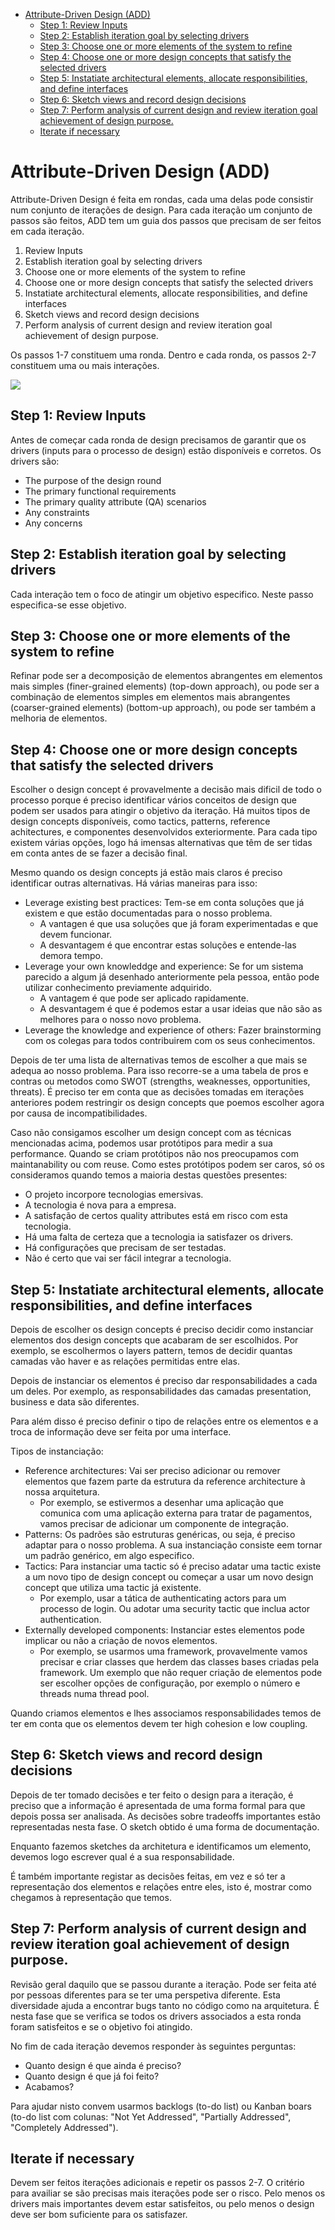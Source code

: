 

<!-- toc -->

- [Attribute-Driven Design (ADD)](#attribute-driven-design-add)
  * [Step 1: Review Inputs](#step-1-review-inputs)
  * [Step 2: Establish iteration goal by selecting drivers](#step-2-establish-iteration-goal-by-selecting-drivers)
  * [Step 3: Choose one or more elements of the system to refine](#step-3-choose-one-or-more-elements-of-the-system-to-refine)
  * [Step 4: Choose one or more design concepts that satisfy the selected drivers](#step-4-choose-one-or-more-design-concepts-that-satisfy-the-selected-drivers)
  * [Step 5: Instatiate architectural elements, allocate responsibilities, and define interfaces](#step-5-instatiate-architectural-elements-allocate-responsibilities-and-define-interfaces)
  * [Step 6: Sketch views and record design decisions](#step-6-sketch-views-and-record-design-decisions)
  * [Step 7: Perform analysis of current design and review iteration goal achievement of design purpose.](#step-7-perform-analysis-of-current-design-and-review-iteration-goal-achievement-of-design-purpose)
  * [Iterate if necessary](#iterate-if-necessary)

<!-- tocstop -->

# Attribute-Driven Design (ADD)

Attribute-Driven Design é feita em rondas, cada uma delas pode consistir num conjunto de iterações de design. Para cada iteração um conjunto de passos são feitos, ADD tem um guia dos passos que precisam de ser feitos em cada iteração.

1. Review Inputs
2. Establish iteration goal by selecting drivers
3. Choose one or more elements of the system to refine
4. Choose one or more design concepts that satisfy the selected drivers
5. Instatiate architectural elements, allocate responsibilities, and define interfaces
6. Sketch views and record design decisions
7. Perform analysis of current design and review iteration goal achievement of design purpose.

Os passos 1-7 constituem uma ronda. Dentro e cada ronda, os passos 2-7 constituem uma ou mais interações.

<img src="Imagens/T9 ADD.png">

## Step 1: Review Inputs

Antes de começar cada ronda de design precisamos de garantir que os drivers (inputs para o processo de design) estão disponíveis e corretos. Os drivers são:

- The purpose of the design round
- The primary functional requirements
- The primary quality attribute (QA) scenarios
- Any constraints
- Any concerns

## Step 2: Establish iteration goal by selecting drivers

Cada interação tem o foco de atingir um objetivo especifico. Neste passo especifica-se esse objetivo.

## Step 3: Choose one or more elements of the system to refine

Refinar pode ser a decomposição de elementos abrangentes em elementos mais simples (finer-grained elements) (top-down approach), ou pode ser a combinação de elementos simples em elementos mais abrangentes (coarser-grained elements) (bottom-up approach), ou pode ser também a melhoria de elementos.

## Step 4: Choose one or more design concepts that satisfy the selected drivers

Escolher o design concept é provavelmente a decisão mais dificil de todo o processo porque é preciso identificar vários conceitos de design que podem ser usados para atingir o objetivo da iteração. Há muitos tipos de design concepts disponíveis, como tactics, patterns, reference achitectures, e componentes desenvolvidos exteriormente. Para cada tipo existem várias opções, logo há imensas alternativas que têm de ser tidas em conta antes de se fazer a decisão final.

Mesmo quando os design concepts já estão mais claros é preciso identificar outras alternativas. Há várias maneiras para isso:

- Leverage existing best practices: Tem-se em conta soluções que já existem e que estão documentadas para o nosso problema.
  - A vantagen é que usa soluções que já foram experimentadas e que devem funcionar.
  - A desvantagem é que encontrar estas soluções e entende-las demora tempo.
- Leverage your own knowleddge and experience: Se for um sistema parecido a algum já desenhado anteriormente pela pessoa, então pode utilizar conhecimento previamente adquirido.
  - A vantagem é que pode ser aplicado rapidamente.
  - A desvantagem é que é podemos estar a usar ideias que não são as melhores para o nosso novo problema.
- Leverage the knowledge and experience of others: Fazer brainstorming com os colegas para todos contribuirem com os seus conhecimentos.

Depois de ter uma lista de alternativas temos de escolher a que mais se adequa ao nosso problema. Para isso recorre-se a uma tabela de pros e contras ou metodos como SWOT (strengths, weaknesses, opportunities, threats). É preciso ter em conta que as decisões tomadas em iterações anteriores podem restringir os design concepts que poemos escolher agora por causa de incompatibilidades.

Caso não consigamos escolher um design concept com as técnicas mencionadas acima, podemos usar protótipos para medir a sua performance. Quando se criam protótipos não nos preocupamos com maintanability ou com reuse. Como estes protótipos podem ser caros, só os consideramos quando temos a maioria destas questões presentes:

- O projeto incorpore tecnologias emersivas.
- A tecnologia é nova para a empresa.
- A satisfação de certos quality attributes está em risco com esta tecnologia.
- Há uma falta de certeza que a tecnologia ia satisfazer os drivers.
- Há configurações que precisam de ser testadas.
- Não é certo que vai ser fácil integrar a tecnologia.

## Step 5: Instatiate architectural elements, allocate responsibilities, and define interfaces

Depois de escolher os design concepts é preciso decidir como instanciar elementos dos design concepts que acabaram de ser escolhidos. Por exemplo, se escolhermos o layers pattern, temos de decidir quantas camadas vão haver e as relações permitidas entre elas.

Depois de instanciar os elementos é preciso dar responsabilidades a cada um deles. Por exemplo, as responsabilidades das camadas presentation, business e data são diferentes.

Para além disso é preciso definir o tipo de relações entre os elementos e a troca de informação deve ser feita por uma interface.

Tipos de instanciação:

- Reference architectures: Vai ser preciso adicionar ou remover elementos que fazem parte da estrutura da reference architecture à nossa arquitetura.
  - Por exemplo, se estivermos a desenhar uma aplicação que comunica com uma aplicação externa para tratar de pagamentos, vamos precisar de adicionar um componente de integração.
- Patterns: Os padrões são estruturas genéricas, ou seja, é preciso adaptar para o nosso problema. A sua instanciação consiste eem tornar um padrão genérico, em algo especifico.
- Tactics: Para instanciar uma tactic só é preciso adatar uma tactic existe a um novo tipo de design concept ou começar a usar um novo design concept que utiliza uma tactic já existente.
  - Por exemplo, usar a tática de authenticating actors para um processo de login. Ou adotar uma security tactic que inclua actor authentication.
- Externally developed components: Instanciar estes elementos pode implicar ou não a criação de novos elementos.
  - Por exemplo, se usarmos uma framework, provavelmente vamos precisar e criar classes que herdem das classes bases criadas pela framework. Um exemplo que não requer criação de elementos pode ser escolher opções de configuração, por exemplo o número e threads numa thread pool.

Quando criamos elementos e lhes associamos responsabilidades temos de ter em conta que os elementos devem ter high cohesion e low coupling.

## Step 6: Sketch views and record design decisions

Depois de ter tomado decisões e ter feito o design para a iteração, é preciso que a informação é apresentada de uma forma formal para que depois possa ser analisada. As decisões sobre tradeoffs importantes estão representadas nesta fase. O sketch obtido é uma forma de documentação.

Enquanto fazemos sketches da architetura e identificamos um elemento, devemos logo escrever qual é a sua responsabilidade.

É também importante registar as decisões feitas, em vez e só ter a representação dos elementos e relações entre eles, isto é, mostrar como chegamos à representação que temos.

## Step 7: Perform analysis of current design and review iteration goal achievement of design purpose.

Revisão geral daquilo que se passou durante a iteração. Pode ser feita até por pessoas diferentes para se ter uma perspetiva diferente. Esta diversidade ajuda a encontrar bugs tanto no código como na arquitetura. É nesta fase que se verifica se todos os drivers associados a esta ronda foram satisfeitos e se o objetivo foi atingido.

No fim de cada iteração devemos responder às seguintes perguntas:

- Quanto design é que ainda é preciso?
- Quanto design é que já foi feito?
- Acabamos?

Para ajudar nisto convem usarmos backlogs (to-do list) ou Kanban boars (to-do list com colunas: "Not Yet Addressed", "Partially Addressed", "Completely Addressed").

## Iterate if necessary

Devem ser feitos iterações adicionais e repetir os passos 2-7. O critério para availiar se são precisas mais iterações pode ser o risco. Pelo menos os drivers mais importantes devem estar satisfeitos, ou pelo menos o design deve ser bom suficiente para os satisfazer.
